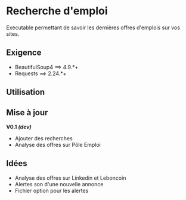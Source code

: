# Recherche d'emploi
Exécutable permettant de savoir les dernières offres d'emplois sur vos sites.

## Exigence
- BeautifulSoup4 ==> 4.9.*+
- Requests ==> 2.24.*+

## Utilisation

## Mise à jour
**V0.1 _(dev)_**
- Ajouter des recherches
- Analyse des offres sur Pôle Emploi

## Idées
- Analyse des offres sur Linkedin et Leboncoin
- Alertes son d'une nouvelle annonce
- Fichier option pour les alertes
